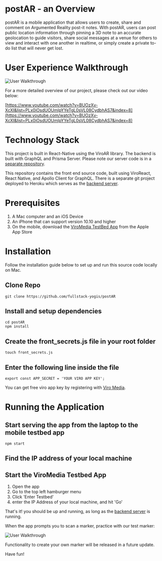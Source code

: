 # postAR - an Overview

postAR is a mobile application that allows users to create, share and comment on Argumented Reality post-it notes. With postAR, users can post public location information through pinning a 3D note to an accurate geolocation to guide visitors, share social messages at a venue for others to view and interact with one another in realtime, or simply create a private to-do list that will never get lost.

# User Experience Walkthrough

![User Walkthrough](https://i.imgur.com/f6y62zN.jpg)

For a more detailed overview of our project, please check out our video below:

[https://www.youtube.com/watch?v=BUOzXv-XcXI&list=PLx0iOsdUOUmlpYYeTgL0sVL08CydbhAS7&index=8](https://www.youtube.com/watch?v=BUOzXv-XcXI&list=PLx0iOsdUOUmlpYYeTgL0sVL08CydbhAS7&index=8)

# Technology Stack

This project is built in React-Native using the ViroAR library. The backend is built with GraphQL and Prisma Server. Please note our server code is in a [separate repository](https://github.com/fullstack-yogis/postAR-Server).

This repository contains the front end source code, built using ViroReact, React Native, and Apollo Client for GraphQL. There is a separate git project deployed to Heroku which serves as the [backend server](https://github.com/fullstack-yogis/postAR-Server).

# Prerequisites

1. A Mac computer and an iOS Device
2. An iPhone that can support version 10.10 and higher
3. On the mobile, download the [ViroMedia TestBed App](https://itunes.apple.com/us/app/viro-media/id1163100576?mt=8) from the Apple App Store

# Installation

Follow the installation guide below to set up and run this source code locally on Mac.

## Clone Repo

```
git clone https://github.com/fullstack-yogis/postAR
```

## Install and setup dependencies

```
cd postAR
npm install
```

## Create the front_secrets.js file in your root folder

```
touch front_secrets.js
```

## Enter the following line inside the file

```
export const APP_SECRET = 'YOUR VIRO APP KEY';
```

You can get free viro app key by registering with [Viro Media](https://viromedia.com/).

# Running the Application

## Start serving the app from the laptop to the mobile testbed app

```
npm start
```

## Find the IP address of your local machine

## Start the ViroMedia Testbed App

1. Open the app
2. Go to the top left hamburger menu
3. Click 'Enter Testbed'
4. enter the IP Address of your local machine, and hit 'Go'

That's it! you should be up and running, as long as the [backend server](https://github.com/fullstack-yogis/postAR-Server) is running.

When the app prompts you to scan a marker, practice with our test marker:

![User Walkthrough](https://i.imgur.com/rBqbbvs.jpg)

Functionality to create your own marker will be released in a future update.

Have fun!
